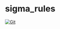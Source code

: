 # sigma_rules

[![Git](https://app.soluble.cloud/api/v1/public/badges/1bb74e5d-c737-476d-a045-3950eb5871e5.svg?orgId=405986230211)](https://app.soluble.cloud/repos/details/github.com/paradoxxs/sigma_rules?orgId=405986230211)  

